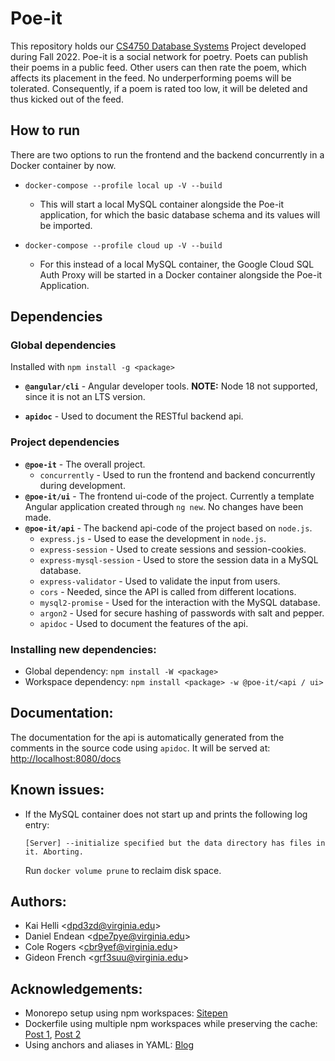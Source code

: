 # Poe-it

This repository holds our [CS4750 Database Systems](https://www.cs.virginia.edu/~up3f/cs4750/index.html) Project developed during Fall 2022. Poe-it is a social network for poetry. Poets can publish their poems in a public feed. Other users can then rate the poem, which affects its placement in the feed. No underperforming poems will be tolerated. Consequently, if a poem is rated too low, it will be deleted and thus kicked out of the feed. 

## How to run

There are two options to run the frontend and the backend concurrently in a Docker container by now. 

- `docker-compose --profile local up -V --build` 
  - This will start a local MySQL container alongside the Poe-it application, for which the basic database schema and its values will be imported.

- `docker-compose --profile cloud up -V --build`
  - For this instead of a local MySQL container, the Google Cloud SQL Auth Proxy will be started in a Docker container alongside the Poe-it Application.


## Dependencies

### Global dependencies

Installed with `npm install -g <package>`

- **`@angular/cli`** - Angular developer tools. **NOTE:** Node 18 not supported, since it is not an LTS version.  

- **`apidoc`** - Used to document the RESTful backend api.

### Project dependencies

- **`@poe-it`** - The overall project.
  - `concurrently` - Used to run the frontend and backend concurrently during development.
- **`@poe-it/ui`** - The frontend ui-code of the project. Currently a template Angular application created through `ng new`. No changes have been made.
- **`@poe-it/api`** - The backend api-code of the project based on `node.js`.
  - `express.js` - Used to ease the development in `node.js`.
  - `express-session` - Used to create sessions and session-cookies.
  - `express-mysql-session` - Used to store the session data in a MySQL database.
  - `express-validator` - Used to validate the input from users.
  - `cors` - Needed, since the API is called from different locations.
  - `mysql2-promise` - Used for the interaction with the MySQL database.
  - `argon2` - Used for secure hashing of passwords with salt and pepper.
  - `apidoc` - Used to document the features of the api.

### Installing new dependencies:

- Global dependency: `npm install -W <package>`
- Workspace dependency: `npm install <package> -w @poe-it/<api / ui>`

## Documentation:

The documentation for the api is automatically generated from the comments in the source code using `apidoc`. It will be served at: [http://localhost:8080/docs](http://localhost:8080/docs)

## Known issues:

- If the MySQL container does not start up and prints the following log entry:

  `[Server] --initialize specified but the data directory has files in it. Aborting.`

  Run `docker volume prune` to reclaim disk space.

## Authors:

- Kai Helli \<[dpd3zd@virginia.edu](mailto:dpd3zd@virginia.edu)\>
- Daniel Endean \<[dpe7pye@virginia.edu](mailto:dpe7pye@virginia.edu)\>
- Cole Rogers \<[cbr9yef@virginia.edu](mailto:cbr9yef@virginia.edu)\>
- Gideon French \<[grf3suu@virginia.edu](mailto:grf3suu@virginia.edu)\>

## Acknowledgements:

- Monorepo setup using npm workspaces: [Sitepen](https://www.sitepen.com/blog/the-basics-of-a-monorepo-where-projects-go-to-meet)
- Dockerfile using multiple npm workspaces while preserving the cache: [Post 1](https://stackoverflow.com/a/63142468), [Post 2](https://stackoverflow.com/a/66137816)
- Using anchors and aliases in YAML: [Blog](https://medium.com/@kinghuang/docker-compose-anchors-aliases-extensions-a1e4105d70bd)
